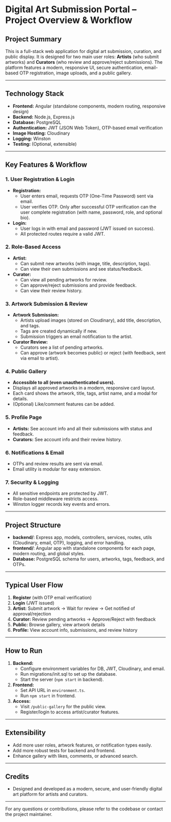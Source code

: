 # Digital Art Submission Portal – Project Overview & Workflow

## Project Summary
This is a full-stack web application for digital art submission, curation, and public display. It is designed for two main user roles: **Artists** (who submit artworks) and **Curators** (who review and approve/reject submissions). The platform features a modern, responsive UI, secure authentication, email-based OTP registration, image uploads, and a public gallery.

---

## Technology Stack
- **Frontend:** Angular (standalone components, modern routing, responsive design)
- **Backend:** Node.js, Express.js
- **Database:** PostgreSQL
- **Authentication:** JWT (JSON Web Token), OTP-based email verification
- **Image Hosting:** Cloudinary
- **Logging:** Winston
- **Testing:** (Optional, extensible)

---

## Key Features & Workflow

### 1. User Registration & Login
- **Registration:**
  - User enters email, requests OTP (One-Time Password) sent via email.
  - User verifies OTP. Only after successful OTP verification can the user complete registration (with name, password, role, and optional bio).
- **Login:**
  - User logs in with email and password (JWT issued on success).
  - All protected routes require a valid JWT.

### 2. Role-Based Access
- **Artist:**
  - Can submit new artworks (with image, title, description, tags).
  - Can view their own submissions and see status/feedback.
- **Curator:**
  - Can view all pending artworks for review.
  - Can approve/reject submissions and provide feedback.
  - Can view their review history.

### 3. Artwork Submission & Review
- **Artwork Submission:**
  - Artists upload images (stored on Cloudinary), add title, description, and tags.
  - Tags are created dynamically if new.
  - Submission triggers an email notification to the artist.
- **Curator Review:**
  - Curators see a list of pending artworks.
  - Can approve (artwork becomes public) or reject (with feedback, sent via email to artist).

### 4. Public Gallery
- **Accessible to all (even unauthenticated users).**
- Displays all approved artworks in a modern, responsive card layout.
- Each card shows the artwork, title, tags, artist name, and a modal for details.
- (Optional) Like/comment features can be added.

### 5. Profile Page
- **Artists:** See account info and all their submissions with status and feedback.
- **Curators:** See account info and their review history.

### 6. Notifications & Email
- OTPs and review results are sent via email.
- Email utility is modular for easy extension.

### 7. Security & Logging
- All sensitive endpoints are protected by JWT.
- Role-based middleware restricts access.
- Winston logger records key events and errors.

---

## Project Structure
- **backend/**: Express app, models, controllers, services, routes, utils (Cloudinary, email, OTP), logging, and error handling.
- **frontend/**: Angular app with standalone components for each page, modern routing, and global styles.
- **Database:** PostgreSQL schema for users, artworks, tags, feedback, and OTPs.

---

## Typical User Flow
1. **Register** (with OTP email verification)
2. **Login** (JWT issued)
3. **Artist:** Submit artwork → Wait for review → Get notified of approval/rejection
4. **Curator:** Review pending artworks → Approve/Reject with feedback
5. **Public:** Browse gallery, view artwork details
6. **Profile:** View account info, submissions, and review history

---

## How to Run
1. **Backend:**
   - Configure environment variables for DB, JWT, Cloudinary, and email.
   - Run migrations/init.sql to set up the database.
   - Start the server (`npm start` in backend).
2. **Frontend:**
   - Set API URL in `environment.ts`.
   - Run `npm start` in frontend.
3. **Access:**
   - Visit `/public-gallery` for the public view.
   - Register/login to access artist/curator features.

---

## Extensibility
- Add more user roles, artwork features, or notification types easily.
- Add more robust tests for backend and frontend.
- Enhance gallery with likes, comments, or advanced search.

---

## Credits
- Designed and developed as a modern, secure, and user-friendly digital art platform for artists and curators.

---

For any questions or contributions, please refer to the codebase or contact the project maintainer.
